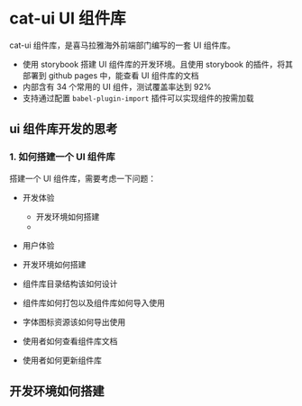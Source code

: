 # cat-ui UI 组件库

cat-ui 组件库，是喜马拉雅海外前端部门编写的一套 UI 组件库。

- 使用 storybook 搭建 UI 组件库的开发环境。且使用 storybook 的插件，将其部署到 github pages 中，能查看 UI 组件库的文档
- 内部含有 34 个常用的 UI 组件，测试覆盖率达到 92%
- 支持通过配置 `babel-plugin-import` 插件可以实现组件的按需加载

## ui 组件库开发的思考

### 1. 如何搭建一个 UI 组件库

搭建一个 UI 组件库，需要考虑一下问题：

- 开发体验
  - 开发环境如何搭建
  - 
- 用户体验

- 开发环境如何搭建
- 组件库目录结构该如何设计
- 组件库如何打包以及组件库如何导入使用
- 字体图标资源该如何导出使用
- 使用者如何查看组件库文档
- 使用者如何更新组件库

## 开发环境如何搭建
